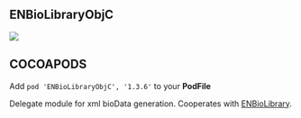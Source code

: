 ## ENBioLibraryObjC

![](https://badgen.net/badge/stable/1.3.6/blue)

## COCOAPODS

Add `pod 'ENBioLibraryObjC', '1.3.6'` to your **PodFile**

Delegate module for xml bioData generation. Cooperates with [ENBioLibrary](../ENBioLibrary/README.md).
